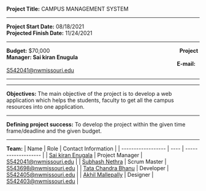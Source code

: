 **Project Title:** CAMPUS MANAGEMENT SYSTEM<br>
<hr/>

**Project Start Date:** 08/18/2021 &nbsp;&nbsp;&nbsp;&nbsp;&nbsp;&nbsp;&nbsp;&nbsp;&nbsp;&nbsp;&nbsp;&nbsp;&nbsp;&nbsp;&nbsp;&nbsp;&nbsp;&nbsp;&nbsp;&nbsp;&nbsp;&nbsp;&nbsp;&nbsp;&nbsp;&nbsp;&nbsp;&nbsp;&nbsp;&nbsp;&nbsp;&nbsp;&nbsp;&nbsp;&nbsp;&nbsp;&nbsp;&nbsp;&nbsp;&nbsp;&nbsp;&nbsp;&nbsp;&nbsp;&nbsp;&nbsp;&nbsp;&nbsp;&nbsp;&nbsp;&nbsp;&nbsp;&nbsp;&nbsp;&nbsp;&nbsp;&nbsp;&nbsp;&nbsp;&nbsp;&nbsp;&nbsp;&nbsp;&nbsp;&nbsp;&nbsp;&nbsp;&nbsp;&nbsp;&nbsp;&nbsp;&nbsp;&nbsp;&nbsp;&nbsp; **Projected Finish Date:** 11/24/2021
<hr/>

**Budget:** $70,000 &nbsp;&nbsp;&nbsp;&nbsp;&nbsp;&nbsp;&nbsp;&nbsp;&nbsp;&nbsp;&nbsp;&nbsp;&nbsp;&nbsp;&nbsp;&nbsp;&nbsp;&nbsp;&nbsp;&nbsp;&nbsp;&nbsp;&nbsp;&nbsp;&nbsp;&nbsp;&nbsp;&nbsp;&nbsp;&nbsp;&nbsp;&nbsp;&nbsp;&nbsp;&nbsp;&nbsp;&nbsp;&nbsp;&nbsp;&nbsp;&nbsp;&nbsp;&nbsp;&nbsp;&nbsp;&nbsp;&nbsp;&nbsp;&nbsp;&nbsp;&nbsp;&nbsp;&nbsp;&nbsp;&nbsp;&nbsp;&nbsp;&nbsp;&nbsp;&nbsp;&nbsp;&nbsp;&nbsp;&nbsp;&nbsp;&nbsp;&nbsp;&nbsp;&nbsp;&nbsp;&nbsp;&nbsp;&nbsp;&nbsp;&nbsp;&nbsp;&nbsp;&nbsp;&nbsp;&nbsp;&nbsp;&nbsp;&nbsp;&nbsp;&nbsp;**Project Manager: Sai kiran Enugula**  <br> &nbsp;&nbsp;&nbsp;&nbsp;&nbsp;&nbsp;&nbsp;&nbsp;&nbsp;&nbsp;&nbsp;&nbsp;&nbsp;&nbsp;&nbsp;&nbsp;&nbsp;&nbsp;&nbsp;&nbsp;&nbsp;&nbsp;&nbsp;&nbsp;&nbsp;&nbsp;&nbsp;&nbsp;&nbsp;&nbsp;&nbsp;&nbsp;&nbsp;&nbsp;&nbsp;&nbsp;&nbsp;&nbsp;&nbsp;&nbsp;&nbsp;&nbsp;&nbsp;&nbsp;&nbsp;&nbsp;&nbsp;&nbsp;&nbsp;&nbsp;&nbsp;&nbsp;&nbsp;&nbsp;&nbsp;&nbsp;&nbsp;&nbsp;&nbsp;&nbsp;&nbsp;&nbsp;&nbsp;&nbsp;&nbsp;&nbsp;&nbsp;&nbsp;&nbsp;&nbsp;&nbsp;&nbsp;&nbsp;&nbsp;&nbsp;&nbsp;&nbsp;&nbsp;&nbsp;&nbsp;&nbsp;&nbsp;&nbsp;&nbsp;&nbsp;&nbsp;&nbsp;&nbsp;&nbsp;&nbsp;&nbsp;&nbsp;&nbsp;&nbsp;&nbsp;&nbsp;&nbsp;&nbsp;&nbsp;&nbsp;&nbsp;&nbsp;&nbsp;&nbsp;&nbsp;&nbsp;&nbsp;&nbsp;&nbsp;&nbsp;&nbsp;&nbsp;
**E-mail:** S542041@nwmissouri.edu 
<hr/>


<hr/>

**Objectives:** The main objective of the project is to develop a web application which helps the students, faculty to get all the campus resources into one application.
<hr/>

**Defining project success:** To develop the project within the given time frame/deadline and the given budget. 
<hr/>

**Team:** 
| Name | Role | Contact Information |
| ------------------ | ---- | ------------------- |
| [Sai kiran Enugala](https://github.com/saikiranreddyenugala/) | Project Manager | S542041@nwmissouri.edu |
| [Subhash Nethra](https://github.com/Subhas19/) | Scrum Master | S543698@nwmissouri.edu |
| [Tata Chandra Bhanu](https://github.com/tata1141/) | Developer | S542405@nwmissouri.edu |
| [Akhil Mallepally](https://github.com/akhilmallepally/) | Designer | S542403@nwmissouri.edu |
